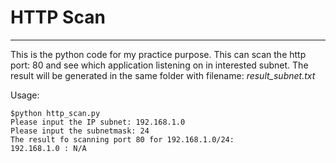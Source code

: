 # HTTP Scan
---
This is the python code for my practice purpose. This can scan the http port: 80 and see which application listening on in interested subnet. The result will be generated in the same folder with filename: *result\_subnet.txt*

Usage:
```
$python http_scan.py
Please input the IP subnet: 192.168.1.0
Please input the subnetmask: 24
The result fo scanning port 80 for 192.168.1.0/24:
192.168.1.0 : N/A
```
